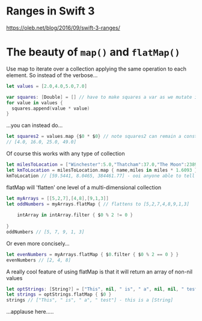 # Ranges in Swift 3

https://oleb.net/blog/2016/09/swift-3-ranges/

# The beauty of `map()` and `flatMap()`

Use map to iterate over a collection applying the same operation to each element. So instead of the verbose...

```swift
let values = [2.0,4.0,5.0,7.0]

var squares: [Double] = [] // have to make squares a var as we mutate it inside the loop
for value in values {
  squares.append(value * value)
}
```
...you can instead do...

```swift
let squares2 = values.map {$0 * $0} // note squares2 can remain a constant :)
// [4.0, 16.0, 25.0, 49.0]
```
Of course this works with any type of collection

```swift
let milesToLocation = ["Winchester":5.0,"Thatcham":37.0,"The Moon":238900.0]
let kmToLocation = milesToLocation.map { name,miles in miles * 1.6093 }
kmToLocation // [59.5441, 8.0465, 384461.77] - ooi anyone able to tell me why it reorders?
```

flatMap will 'flatten' one level of a multi-dimensional collection

```swift
let myArrays = [[5,2,7],[4,8],[9,1,3]]
let oddNumbers = myArrays.flatMap { // flattens to [5,2,7,4,8,9,1,3]
    
    intArray in intArray.filter { $0 % 2 != 0 }
    
}
oddNumbers // [5, 7, 9, 1, 3]
```

Or even more concisely...

```swift
let evenNumbers = myArrays.flatMap { $0.filter { $0 % 2 == 0 } }
evenNumbers // [2, 4, 8]
```
A really cool feature of using flatMap is that it will return an array of non-nil values

```swift
let optStrings: [String?] = ["This", nil, " is", " a", nil, nil, " test"]
let strings = optStrings.flatMap { $0 }
strings // ["This", " is", " a", " test"] - this is a [String]
```

...applause here.....
